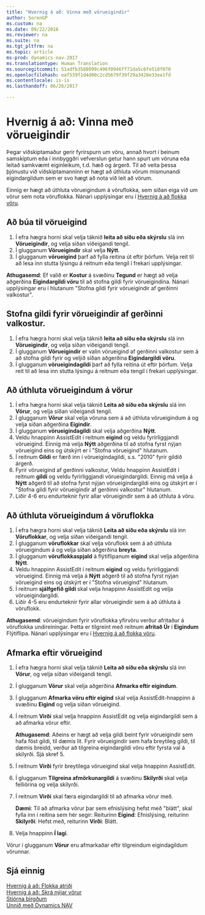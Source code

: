 ```yaml
---
title: "Hvernig á að: Vinna með vörueigindir"
author: SorenGP
ms.custom: na
ms.date: 09/22/2016
ms.reviewer: na
ms.suite: na
ms.tgt_pltfrm: na
ms.topic: article
ms-prod: dynamics-nav-2017
ms.translationtype: Human Translation
ms.sourcegitcommit: 51adfb3588099c496f0946ff71da5c6fe518f070
ms.openlocfilehash: eaf539f1d4d00c2cd5679f39f29a3428e33ee1fd
ms.contentlocale: is-is
ms.lasthandoff: 06/26/2017

---
```


# <a name="how-to-work-with-item-attributes"></a>Hvernig á að: Vinna með vörueigindir
Þegar viðskiptamaður gerir fyrirspurn um vöru, annað hvort í beinum samskiptum eða í innbyggðri vefverslun getur hann spurt um vöruna eða leitað samkvæmt eiginleikum, t.d. hæð og árgerð. Til að veita þessa þjónustu við viðskiptamanninn er hægt að úthluta vörum mismunandi eigindargildum sem er svo hægt að nota við leit að vörum.

Einnig er hægt að úthluta vörueigindum á vöruflokka, sem síðan eiga við um vörur sem nota vöruflokka. Nánari upplýsingar eru í [Hvernig á að flokka vöru](inventory-how-categorize-items.md).

## <a name="to-create-item-attributes"></a>Að búa til vörueigind
1. Í efra hægra horni skal velja táknið **leita að síðu eða skýrslu** slá inn **Vörueigindir**, og velja síðan viðeigandi tengil.
2. Í glugganum **Vörueigindir** skal velja **Nýtt**.
3. Í glugganum **vörueigind** þarf að fylla reitina út eftir þörfum. Velja reit til að lesa inn stutta lýsingu á reitnum eða tengil í frekari upplýsingar.

**Athugasemd**: Ef valið er **Kostur** á svæðinu **Tegund** er hægt að velja aðgerðina **Eigindargildi vöru** til að stofna gildi fyrir vörueigindina. Nánari upplýsingar eru í hlutanum "Stofna gildi fyrir vörueigindir af gerðinni valkostur".  

## <a name="to-create-values-for-item-attributes-of-type-option"></a>Stofna gildi fyrir vörueigindir af gerðinni valkostur.
1. Í efra hægra horni skal velja táknið **leita að síðu eða skýrslu** slá inn **Vörueigindir**, og velja síðan viðeigandi tengil.
2. Í glugganum **Vörueigindir** er valin vörueigind af gerðinni valkostur sem á að stofna gildi fyrir og veljið síðan aðgerðina **Eigindargildi vöru**.
3. Í glugganum **vörueigindagildi** þarf að fylla reitina út eftir þörfum. Velja reit til að lesa inn stutta lýsingu á reitnum eða tengil í frekari upplýsingar.

## <a name="to-assign-item-attributes-to-items"></a>Að úthluta vörueigindum á vörur
1. Í efra hægra horni skal velja táknið **Leita að síðu eða skýrslu** slá inn **Vörur**, og velja síðan viðeigandi tengil.
2. Í glugganum **Vörur** skal velja vöruna sem á að úthluta vörueigindum á og velja síðan aðgerðina **Eigindir**.
3. Í glugganum **vörueigindagildi** skal velja aðgerðina **Nýtt**.
4. Veldu hnappinn AssistEdit í reitnum **eigind** og veldu fyrirliggjandi vörueigind. Einnig má velja **Nýtt** aðgerðina til að stofna fyrst nýjan vörueigind eins og útskýrt er í "Stofna vörueigind" hlutanum.
5. Í reitnum **Gildi** er færð inn í vörueigindagildi, s.s. "2010" fyrir gildið árgerð.
6. Fyrir vörueigind af gerðinni valkostur, Veldu hnappinn AssistEdit í reitnum **gildi** og veldu fyrirliggjandi vörueigindargildi. Einnig má velja á **Nýtt** aðgerð til að stofna fyrst nýjan vörueigindargildi eins og útskýrt er í "Stofna gildi fyrir vörueigindir af gerðinni valkostur" hlutanum.
7. Liðir 4-6 eru endurteknir fyrir allar vörueigindir sem á að úthluta á vöru.

## <a name="to-assign-item-attributes-to-item-categories"></a>Að úthluta vörueigindum á vöruflokka
1. Í efra hægra horni skal velja táknið **Leita að síðu eða skýrslu** slá inn **Vöruflokkar**, og velja síðan viðeigandi tengil.
2. Í glugganum **vöruflokkar** skal velja vöruflokk sem á að úthluta vörueigindum á og velja síðan aðgerðina **breyta**.
3. Í glugganum **vöruflokkaspjald** á flýtiflipanum **eigind** skal velja aðgerðina **Nýtt**.
4. Veldu hnappinn AssistEdit í reitnum **eigind** og veldu fyrirliggjandi vörueigind. Einnig má velja á **Nýtt** aðgerð til að stofna fyrst nýjan vörueigind eins og útskýrt er í "Stofna vörueigind" hlutanum.
5. Í reitnum **sjálfgefið gildi** skal velja hnappinn AssistEdit og velja vörueigindargildi.
6. Liðir 4-5 eru endurteknir fyrir allar vörueigindir sem á að úthluta á vöruflokk.

**Athugasemd**: vörueigindum fyrir vöruflokka yfirvöru verður afritaður á vöruflokka undireiningar. Þetta er tilgreint með reitnum **afritað Úr** í **Eigindum** Flýtiflipa. Nánari upplýsingar eru í [Hvernig á að flokka vöru](inventory-how-categorize-items.md).

## <a name="to-filter-by-item-attributes"></a>Afmarka eftir vörueigind
1. Í efra hægra horni skal velja táknið **Leita að síðu eða skýrslu** slá inn **Vörur**, og velja síðan viðeigandi tengil.
2. Í glugganum **Vörur** skal velja aðgerðina **Afmarka eftir eigindum**.
3. Í glugganum **Afmarka vöru eftir eigind** skal velja AssistEdit-hnappinn á svæðinu **Eigind** og velja síðan vörueigind.
4. Í reitnum **Virði** skal velja hnappinn AssistEdit og velja eigindargildi sem á að afmarka vörur eftir.

    **Athugasemd**: Aðeins er hægt að velja gildi beint fyrir vörueigindir sem hafa föst gildi, til dæmis lit. Fyrir vörueigindir sem hafa breytileg gildi, til dæmis breidd, verður að tilgreina eigindargildi vöru eftir fyrsta val á skilyrði. Sjá skref 5.
5. Í reitnum **Virði** fyrir breytilega vörueigind skal velja hnappinn AssistEdit.
6. Í glugganum **Tilgreina afmörkunargildi** á svæðinu **Skilyrði** skal velja felliörina og velja skilyrði.
7. Í reitnum **Virði** skal færa eigindargildi til að afmarka vörur með.

    **Dæmi**: Til að afmarka vörur þar sem efnislýsing hefst með "blátt", skal fylla inn í reitina sem hér segir: Reiturinn **Eigind**: Efnislýsing, reiturinn **Skilyrði**: Hefst með, reiturinn **Virði**: Blátt.
8. Velja hnappinn **Í lagi**.   

Vörur í glugganum **Vörur** eru afmarkaðar eftir tilgreindum eigindagildum vörunnar.

## <a name="see-also"></a>Sjá einnig
[Hvernig á að: Flokka atriði](inventory-how-categorize-items.md)    
[Hvernig á að: Skrá nýjar vörur](inventory-how-register-new-products.md)  
[Stjórna birgðum](inventory-manage-inventory.md)  
[Unnið með Dynamics NAV](ui-work-product.md)

